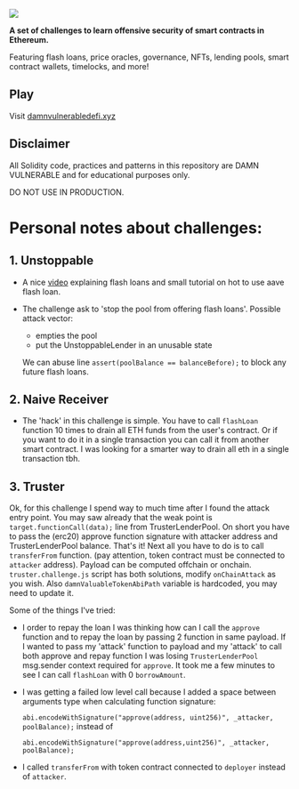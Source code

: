 ![](cover.png)

**A set of challenges to learn offensive security of smart contracts in Ethereum.**

Featuring flash loans, price oracles, governance, NFTs, lending pools, smart contract wallets, timelocks, and more!

## Play

Visit [damnvulnerabledefi.xyz](https://damnvulnerabledefi.xyz)

## Disclaimer

All Solidity code, practices and patterns in this repository are DAMN VULNERABLE and for educational purposes only.

DO NOT USE IN PRODUCTION.

#

# Personal notes about challenges:

## 1. Unstoppable

- A nice [video](https://www.youtube.com/watch?v=Aw7yvGFtOvI) explaining flash loans and small tutorial on hot to use aave flash loan.

* The challenge ask to 'stop the pool from offering flash loans'.
  Possible attack vector:

  - empties the pool
  - put the UnstoppableLender in an unusable state

  We can abuse line `assert(poolBalance == balanceBefore);` to block any future flash loans.

## 2. Naive Receiver

- The 'hack' in this challenge is simple. You have to call `flashLoan` function 10 times to drain all ETH funds from the user's contract. Or if you want to do it in a single transaction you can call it from another smart contract. I was looking for a smarter way to drain all eth in a single transaction tbh.

## 3. Truster

Ok, for this challenge I spend way to much time after I found the attack entry point. You may saw already that the weak point is `target.functionCall(data);` line from TrusterLenderPool. On short you have to pass the (erc20) approve function signature with attacker address and TrusterLenderPool balance. That's it! Next all you have to do is to call `transferFrom` function. (pay attention, token contract must be connected to `attacker` address).
Payload can be computed offchain or onchain. `truster.challenge.js` script has both solutions, modify `onChainAttack` as you wish. Also `damnValuableTokenAbiPath` variable is hardcoded, you may need to update it.

Some of the things I've tried:

- I order to repay the loan I was thinking how can I call the `approve` function and to repay the loan by passing 2 function in same payload. If I wanted to pass my 'attack' function to payload and my 'attack' to call both approve and repay function I was losing `TrusterLenderPool` msg.sender context required for `approve`. It took me a few minutes to see I can call `flashLoan` with 0 `borrowAmount`.
- I was getting a failed low level call because I added a space between arguments type when calculating function signature:

  `abi.encodeWithSignature("approve(address, uint256)", _attacker, poolBalance);` instead of

  `abi.encodeWithSignature("approve(address,uint256)", _attacker, poolBalance);`

- I called `transferFrom` with token contract connected to `deployer` instead of `attacker`.
